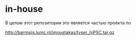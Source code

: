 # in-house
В целом этот репозитории это является частью проекта по 

http://barmsijs.lumc.nl/imoustakas/tyser_hiPSC.tar.gz